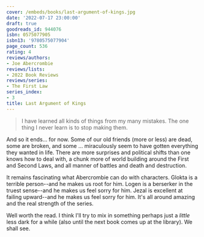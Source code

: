 ```yaml
---
cover: /embeds/books/last-argument-of-kings.jpg
date: '2022-07-17 23:00:00'
draft: true
goodreads_id: 944076
isbn: 0575077905
isbn13: '9780575077904'
page_count: 536
rating: 4
reviews/authors:
- Joe Abercrombie
reviews/lists:
- 2022 Book Reviews
reviews/series:
- The First Law
series_index:
- 3
title: Last Argument of Kings
---
```

> I have learned all kinds of things from my many mistakes. The one thing I never learn is to stop making them.

And so it ends... for now. Some of our old friends (more or less) are dead, some are broken, and some ... miraculously seem to have gotten everything they wanted in life. There are more surprises and political shifts than one knows how to deal with, a chunk more of world building around the First and Second Laws, and all manner of battles and death and destruction. 

It remains fascinating what Abercrombie can do with characters. Glokta is a terrible person--and he makes us root for him. Logen is a berserker in the truest sense--and he makes us feel sorry for him. Jezal is excellent at failing upward--and he makes us feel sorry for him. It's all around amazing and the real strength of the series. 

<!--more-->

Well worth the read. I think I'll try to mix in something perhaps just a *little* less dark for a while (also until the next book comes up at the library). We shall see. 